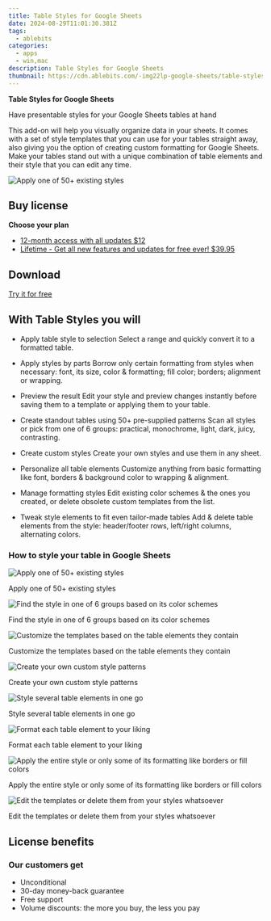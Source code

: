 ```yaml
---
title: Table Styles for Google Sheets
date: 2024-08-29T11:01:30.381Z
tags: 
  - ablebits
categories: 
  - apps
  - win,mac
description: Table Styles for Google Sheets
thumbnail: https://cdn.ablebits.com/-img22lp-google-sheets/table-styles/apply-styles.png
---
```


**Table Styles for Google Sheets**

Have presentable styles for your Google Sheets tables at hand

This add-on will help you visually organize data in your sheets. It comes with a set of style templates that you can use for your tables straight away, also giving you the option of creating custom formatting for Google Sheets. Make your tables stand out with a unique combination of table elements and their style that you can edit any time.

![Apply one of 50+ existing styles](https://cdn.ablebits.com/-img22lp-google-sheets/table-styles/apply-styles.png)

## Buy license

**Choose your plan**

- [12-month access with all updates $12](https://secure.2checkout.com/order/checkout.php?PRODS=37357086&QTY=1&AFFILIATE=108875&CART=1&CARD=2&DESIGN_TYPE=2&SHORT_FORM=1&COUPON=TrSbrExp-MnrAdns-01&CLEAN_CART=ALL&SRC=website)
- [Lifetime - Get all new features and updates for free ever! $39.95](https://secure.2checkout.com/order/checkout.php?PRODS=37357163&QTY=1&AFFILIATE=108875&CART=1&CARD=2&DESIGN_TYPE=2&SHORT_FORM=1&CLEAN_CART=ALL&SRC=website)

## Download

[Try it for free](https://workspace.google.com/marketplace/app/table_styles/893333631855)

## With Table Styles you will

-   Apply table style to selection Select a range and quickly convert it to a formatted table.
-   Apply styles by parts Borrow only certain formatting from styles when necessary: font, its size, color & formatting; fill color; borders; alignment or wrapping.
-   Preview the result Edit your style and preview changes instantly before saving them to a template or applying them to your table.
-   Create standout tables using 50+ pre-supplied patterns Scan all styles or pick from one of 6 groups: practical, monochrome, light, dark, juicy, contrasting.

-   Create custom styles Create your own styles and use them in any sheet.
-   Personalize all table elements Customize anything from basic formatting like font, borders & background color to wrapping & alignment.
-   Manage formatting styles Edit existing color schemes & the ones you created, or delete obsolete custom templates from the list.
-   Tweak style elements to fit even tailor-made tables Add & delete table elements from the style: header/footer rows, left/right columns, alternating colors.

### How to style your table in Google Sheets


 ![Apply one of 50+ existing styles](https://cdn.ablebits.com/-img22lp-google-sheets/table-styles/apply-styles.png)

Apply one of 50+ existing styles

 ![Find the style in one of 6 groups based on its color schemes](https://cdn.ablebits.com/-img22lp-google-sheets/table-styles/template-groups.png)

Find the style in one of 6 groups based on its color schemes

 ![Customize the templates based on the table elements they contain](https://cdn.ablebits.com/-img22lp-google-sheets/table-styles/select-table-elements.png)

Customize the templates based on the table elements they contain

 ![Create your own custom style patterns](https://cdn.ablebits.com/-img22lp-google-sheets/table-styles/create-custom-styles.png)

Create your own custom style patterns

 ![Style several table elements in one go](https://cdn.ablebits.com/-img22lp-google-sheets/table-styles/edit-several-table-parts.png)

Style several table elements in one go

 ![Format each table element to your liking](https://cdn.ablebits.com/-img22lp-google-sheets/table-styles/use-formatting-tools.png)

Format each table element to your liking

 ![Apply the entire style or only some of its formatting like borders or fill colors](https://cdn.ablebits.com/-img22lp-google-sheets/table-styles/apply-style-parts.png)

Apply the entire style or only some of its formatting like borders or fill colors

 ![Edit the templates or delete them from your styles whatsoever](https://cdn.ablebits.com/-img22lp-google-sheets/table-styles/delete-style.png)

Edit the templates or delete them from your styles whatsoever

## License benefits

### Our customers get

- Unconditional
- 30-day money-back guarantee
- Free support
- Volume discounts: the more you buy, the less you pay 